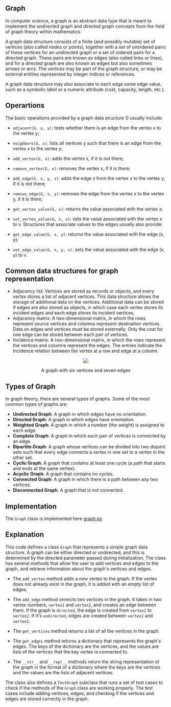 ## Graph

In computer science, a graph is an abstract data type that is meant to implement the undirected graph and directed graph concepts from the field of graph theory within mathematics.

A graph data structure consists of a finite (and possibly mutable) set of vertices (also called nodes or points), together with a set of unordered pairs of these vertices for an undirected graph or a set of ordered pairs for a directed graph. These pairs are known as edges (also called links or lines), and for a directed graph are also known as edges but also sometimes arrows or arcs. The vertices may be part of the graph structure, or may be external entities represented by integer indices or references.

A graph data structure may also associate to each edge some edge value, such as a symbolic label or a numeric attribute (cost, capacity, length, etc.).

## Operartions

The basic operations provided by a graph data structure G usually include:

- `adjacent(G, x, y)`: tests whether there is an edge from the vertex x to the vertex y;
- `neighbors(G, x)`: lists all vertices y such that there is an edge from the vertex x to the vertex y;
- `add_vertex(G, x)`: adds the vertex x, if it is not there;
- `remove_vertex(G, x)`: removes the vertex x, if it is there;
- `add_edge(G, x, y, z)`: adds the edge z from the vertex x to the vertex y, if it is not there;
- `remove_edge(G, x, y)`: removes the edge from the vertex x to the vertex y, if it is there;
- `get_vertex_value(G, x)`: returns the value associated with the vertex x;
- `set_vertex_value(G, x, v)`: sets the value associated with the vertex x to v.
Structures that associate values to the edges usually also provide:

- `get_edge_value(G, x, y)`: returns the value associated with the edge (x, y);
- `set_edge_value(G, x, y, v)`: sets the value associated with the edge (x, y) to v.

## Common data structures for graph representation

- Adjacency list: Vertices are stored as records or objects, and every vertex stores a list of adjacent vertices. This data structure allows the storage of additional data on the vertices. Additional data can be stored if edges are also stored as objects, in which case each vertex stores its incident edges and each edge stores its incident vertices.
- Adjacency matrix: A two-dimensional matrix, in which the rows represent source vertices and columns represent destination vertices. Data on edges and vertices must be stored externally. Only the cost for one edge can be stored between each pair of vertices.
- Incidence matrix: A two-dimensional matrix, in which the rows represent the vertices and columns represent the edges. The entries indicate the incidence relation between the vertex at a row and edge at a column.

<div align="center">
    <img src="https://upload.wikimedia.org/wikipedia/commons/thumb/5/5b/6n-graf.svg/220px-6n-graf.svg.png">
    <p>A graph with six vertices and seven edges</p>
</div>

## Types of Graph

In graph theory, there are several types of graphs. Some of the most common types of graphs are:

- **Undirected Graph**: A graph in which edges have no orientation.
- **Directed Graph**: A graph in which edges have orientation.
- **Weighted Graph**: A graph in which a number (the weight) is assigned to each edge.
- **Complete Graph**: A graph in which each pair of vertices is connected by an edge.
- **Bipartite Graph**: A graph whose vertices can be divided into two disjoint sets such that every edge connects a vertex in one set to a vertex in the other set.
- **Cyclic Graph**: A graph that contains at least one cycle (a path that starts and ends at the same vertex).
- **Acyclic Graph**: A graph that contains no cycles.
- **Connected Graph**: A graph in which there is a path between any two vertices.
- **Disconnected Graph**: A graph that is not connected.

## Implementation

The `Graph` class is implemented here [graph.py](../../data_structures/graph.py)

## Explanation

This code defines a class `Graph` that represents a simple graph data structure. A graph can be either directed or undirected, and this is determined by the directed parameter passed during initialization. The class has several methods that allow the user to add vertices and edges to the graph, and retrieve information about the graph's vertices and edges.

- The `add_vertex` method adds a new vertex to the graph. If the vertex does not already exist in the graph, it is added with an empty list of edges.

- The `add_edge` method onnects two vertices in the graph. It takes in two vertex numbers, `vertex1` and `vertex2`, and creates an edge between them. If the graph is `directed`, the edge is created from `vertex1` to `vertex2`. If it's `undirected`, edges are created between `vertex1` and `vertex2`.

- The `get_vertices` method returns a list of all the vertices in the graph.

- The `get_edges` method returns a dictionary that represents the graph's edges. The keys of the dictionary are the vertices, and the values are lists of the vertices that the key vertex is connected to.

- The `__str__` and `__repr__` methods return the string representation of the graph in the format of a dictionary where the keys are the vertices and the values are the lists of adjacent vertices.

The class also defines a `TestGraph` subclass that runs a set of test cases to check if the methods of the `Graph` class are working properly. The test cases include adding vertices, edges, and checking if the vertices and edges are stored correctly in the graph.